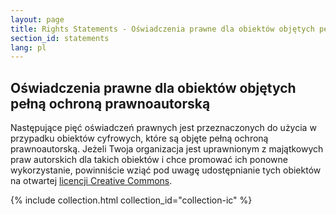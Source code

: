 ```yaml
---
layout: page
title: Rights Statements - Oświadczenia prawne dla obiektów objętych pełną ochroną prawnoautorską
section_id: statements
lang: pl
---
```


## Oświadczenia prawne dla obiektów objętych pełną ochroną prawnoautorską

Następujące pięć oświadczeń prawnych jest przeznaczonych do użycia w przypadku obiektów cyfrowych, które są objęte pełną ochroną prawnoautorską. Jeżeli Twoja organizacja jest uprawnionym z majątkowych praw autorskich dla takich obiektów i chce promować ich ponowne wykorzystanie, powinniście wziąć pod uwagę udostępnianie tych obiektów na otwartej [licencji Creative Commons](https://creativecommons.org/licenses/).

{% include collection.html collection_id="collection-ic" %}

